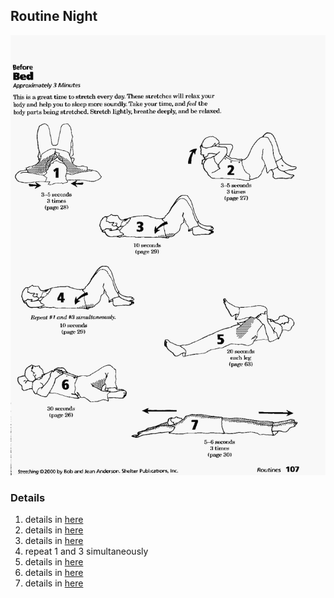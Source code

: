 ## Routine Night

![](../routines/Night.jpg)

### Details

1. details in [here](details/shoulder_blade_pinch_p28.md)
1. details in [here](details/neck_p27.md)
1. details in [here](details/lower_back_p29.md)
1. repeat 1 and 3 simultaneously
1. details in [here](details/leg_p63.md)
1. details in [here](details/groin_p26.md)
1. details in [here](details/elongation_p30.md)

